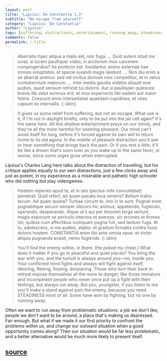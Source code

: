 ```yaml
---
layout: post
title: "Lipsius: De Constantia 1.3"
subtitle: "No escape from yourself"
category: "Lipsius: De Constantia"
author: "Lipsius"
tags: [suffering, distractions, entertainment, running away, steadiness, deal with it, war, addiction, tech]
comments: false
permalink: /:title
---
```


> Aberratio haec aliqua a malis est, non fuga. ... Quid autem istud me iuvat, si lucem paullisper video, in arctiorem mox carcerem compingendus? Ita profecto est. Insidiantur animo externae hae omnes voluptates, et specie iuvandi magis laedunt. ... Non diu enim a se aberrat animus: sed vel invitus domum mox compellitur, et in vetus contubernium malorum. ... inter media gaudia videbis aliquid sive audies, quod sensum refricet tui doloris. Aut si paullisper quiesces: brevis ille velut somnus erit, et mox experrecto tibi eadem aut maior febris. Crescunt enim interpellatae quaedam cupidines, et vires capiunt ex intervallo.
{:.latin}

> It gives us some relief from suffering, but not an escape. What use is it, if I'm out in daylight briefly, only to be put into the jail cell again? It's the same here. All this shallow entertainment preys on our minds, and they're all the more harmful for seeming pleasant. Our mind can't avoid itself for long, before it's forced against its own will to return home to its old agony. In the middle of pleasant distraction you'll see or hear something that brings back the pain. Or if you rest a little, it'll be like a dream that's soon over as you wake up to the same fever, or worse, since some urges grow when interrupted.

Lipsius's Charles Lang here talks about the distraction of travelling, but his critique applies equally to our own distractions, just a few clicks away and just as potent, in my experience as a miserable and pathetic high schooler who did nothing but play videogames.

> Hostem reperies apud te, et in isto (pectus mihi concutiebat) penetrali. Quid refert, ad quam pacata loca veneris? Bellum trahis tecum. Ad quam quieta? Turbae circum te, imo in te sunt. Pugnat enim pugnabitque secum semper discors hic animus, appetendo, fugiendo, sperando, desperando. Atque ut ii qui per timorem terga vertunt, magis exponunt se periculo intectos et aversos: sic errones et tirones isti, quibus cum affectibus numquam pugna fuit, sed tantum fuga. At tu, adolescens, si me audies, stabis: et gradum firmabis contra hunc doloris hostem. CONSTANTIA enim tibi ante omnia opus: et victor aliquis pugnando evasit, nemo fugiendo.
{:.latin}

> You'll find the enemy within, in there. (He poked my chest.) What does it matter if you go to peaceful and quiet places? You bring the war with you, and the tumult is always around you—no, inside you. Your conflicted mind fights and always will fight against itself, desiring, fleeing, hoping, despairing. Those who turn their back in retreat expose themselves all the more to danger, like those immature and incompetent people who never once put up a fight with their feelings, but always run away. But you, youngster, if you listen to me you'll make a stand against pain the enemy, because you need STEADINESS most of all. Some have won by fighting, but no one by running away.

Often we want to run away from problematic situations: a job we don't like, people we don't want to be around, a place that's making us depressed. Fair enough. But what if we made it our first priority to confront the problems within us, and change our outward situation when a good opportunity comes along? Then our situation would be far less problematic, and a better alternative would be much more likely to present itself.

<h2 class="post-source"><a href="https://books.google.com/books?id=ZmpSAAAAcAAJ&pg=PA4"><i class="fas fa-book" aria-hidden="true"></i> source</a></h2>